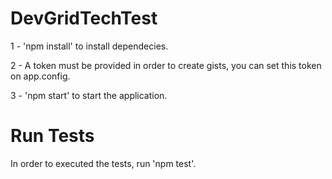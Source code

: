 # DevGridTechTest

1 - 'npm install' to install dependecies.

2 - A token must be provided in order to create gists, you can set this token on app.config.

3 - 'npm start' to start the application.

# Run Tests
In order to executed the tests, run 'npm test'.

